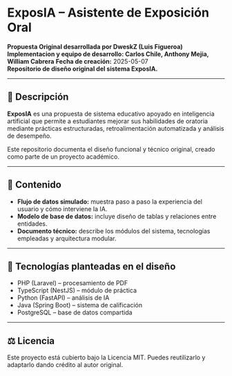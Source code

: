 # ExposIA – Asistente de Exposición Oral

**Propuesta Original desarrollada por DweskZ (Luis Figueroa)**  
**Implementacion y equipo de desarrollo: Carlos Chile, Anthony Mejia, William Cabrera**
**Fecha de creación:** 2025-05-07  
**Repositorio de diseño original del sistema ExposIA.**

---

## 🧠 Descripción

**ExposIA** es una propuesta de sistema educativo apoyado en inteligencia artificial que permite a estudiantes mejorar sus habilidades de oratoria mediante prácticas estructuradas, retroalimentación automatizada y análisis de desempeño.

Este repositorio documenta el diseño funcional y técnico original, creado como parte de un proyecto académico.

---

## 📁 Contenido

- **Flujo de datos simulado:** muestra paso a paso la experiencia del usuario y cómo interviene la IA.
- **Modelo de base de datos:** incluye diseño de tablas y relaciones entre entidades.
- **Documento técnico:** describe los módulos del sistema, tecnologías empleadas y arquitectura modular.

---

## 🔧 Tecnologías planteadas en el diseño

- PHP (Laravel) – procesamiento de PDF
- TypeScript (NestJS) – módulo de práctica
- Python (FastAPI) – análisis de IA
- Java (Spring Boot) – sistema de calificación
- PostgreSQL – base de datos compartida

---

## ⚖️ Licencia

Este proyecto está cubierto bajo la Licencia MIT. Puedes reutilizarlo y adaptarlo dando crédito al autor original.
